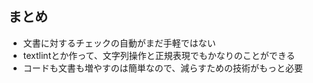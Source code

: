 ## まとめ

-   文書に対するチェックの自動がまだ手軽ではない
-   textlintとか作って、文字列操作と正規表現でもかなりのことができる
-   コードも文書も増やすのは簡単なので、減らすための技術がもっと必要
